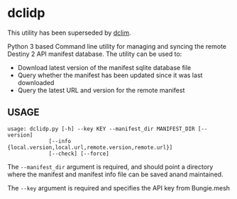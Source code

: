 # dclidp

This utility has been superseded by [dclim](https://github.com/mikechambers/dcli/tree/main/src/dclim).

Python 3 based Command line utility for managing and syncing the remote Destiny 2 API manifest database. The utility can be used to:

* Download latest version of the manifest sqlite database file
* Query whether the manifest has been updated since it was last downloaded
* Query the latest URL and version for the remote manifest

## USAGE
```
usage: dclidp.py [-h] --key KEY --manifest_dir MANIFEST_DIR [--version]
             [--info {local.version,local.url,remote.version,remote.url}]
             [--check] [--force]
```

The `--manifest_dir` argument is required, and should point a directory where the manifest and manifest info file can be saved anand maintained.

The `--key` argument is required and specifies the API key from Bungie.mesh
